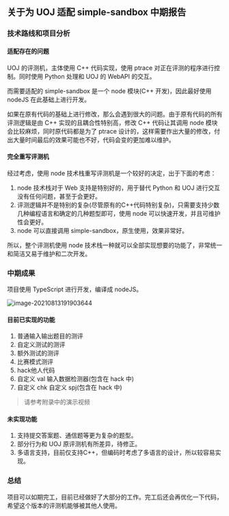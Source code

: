 ## 关于为 UOJ 适配 simple-sandbox 中期报告

### 技术路线和项目分析

#### 适配存在的问题

UOJ 的评测机，主体使用 C++ 代码实现，使用 ptrace 对正在评测的程序进行控制。同时使用 Python 处理和 UOJ 的 WebAPI 的交互。

而需要适配的 simple-sandbox 是一个 node 模块(C++ 开发)，因此最好使用 nodeJS 在此基础上进行开发。

如果在原有代码的基础上进行修改，那么会遇到很大的问题。由于原有代码的所有评测逻辑是由 C++ 实现的且耦合性特别高，修改 C++ 代码让其调用 node 模块会比较麻烦，同时原代码都是为了 ptrace 设计的，这样需要作出大量的修改，付出大量时间最后的效果可能也不好，代码会变的更加难以维护。

#### 完全重写评测机

经过考虑，使用 node 技术栈重写评测机是一个较好的决定，出于下面的考虑：

1. node 技术栈对于 Web 支持是特别好的，用于替代 Python 和 UOJ 进行交互没有任何问题，甚至于会更好。
2. 评测逻辑并不是特别的复杂(尽管原有的C++代码特别复杂)，只需要支持少数几种编程语言和确定的几种题型即可，使用 node 可以快速开发，并且可维护性会更好。
3. node 可以直接调用 simple-sandbox，原生使用，效果非常好。

所以，整个评测机使用 node 技术栈一种就可以全部实现想要的功能了，非常统一和简洁又易于维护和二次开发。

### 中期成果

项目使用 TypeScript 进行开发，编译成 nodeJS。

![image-20210813191903644](https://7cow.wento.icu/image-20210813191903644.png)

#### 目前已实现的功能

1. 普通输入输出题目的测评
2. 自定义测试的测评
3. 额外测试的测评
4. 比赛模式测评
5. hack他人代码
6. 自定义 val 输入数据检测器(包含在 hack 中)
7. 自定义 chk 自定义 spj(包含在 hack 中)

> 请参考附录中的演示视频

#### 未实现功能

1. 支持提交答案题、通信题等更为复杂的题型。
2. 部分行为和 UOJ 原评测机有所差异，待修正。
3. 多语言支持，目前仅支持C++，但编码时考虑了多语言的设计，所以较容易实现。

### 总结

项目可以如期完工，目前已经做好了大部分的工作。完工后还会再优化一下代码，希望这个版本的评测机能够被其他人使用。

